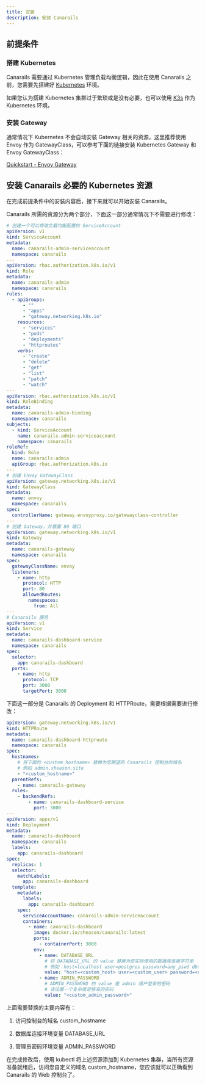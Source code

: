 ```yaml
---
title: 安装
description: 安装 Canarails
---
```


## 前提条件

### 搭建 Kubernetes

Canarails 需要通过 Kubernetes 管理负载均衡逻辑，因此在使用 Canarails 之前，您需要先搭建好 [Kubernetes](https://kubernetes.io/) 环境。

如果您认为搭建 Kubernetes 集群过于繁琐或是没有必要，也可以使用 [K3s](https://docs.k3s.io) 作为 Kubernetes 环境。

### 安装 Gateway

通常情况下 Kubernetes 不会自动安装 Gateway 相关的资源，这里推荐使用 Envoy 作为 GatewayClass，可以参考下面的链接安装 Kubernetes Gateway 和 Envoy GatewayClass：

[Quickstart - Envoy Gateway](https://gateway.envoyproxy.io/docs/tasks/quickstart/)

## 安装 Canarails 必要的 Kubernetes 资源

在完成前提条件中的安装内容后，接下来就可以开始安装 Canarails。

Canarails 所需的资源分为两个部分，下面这一部分通常情况下不需要进行修改：

```yaml
# 创建一个可以修改负载均衡配置的 ServiceAccount
apiVersion: v1
kind: ServiceAccount
metadata:
  name: canarails-admin-serviceaccount
  namespace: canarails
---
apiVersion: rbac.authorization.k8s.io/v1
kind: Role
metadata:
  name: canarails-admin
  namespace: canarails
rules:
  - apiGroups:
      - ""
      - "apps"
      - "gateway.networking.k8s.io"
    resources:
      - "services"
      - "pods"
      - "deployments"
      - "httproutes"
    verbs:
      - "create"
      - "delete"
      - "get"
      - "list"
      - "patch"
      - "watch"
---
apiVersion: rbac.authorization.k8s.io/v1
kind: RoleBinding
metadata:
  name: canarails-admin-binding
  namespace: canarails
subjects:
  - kind: ServiceAccount
    name: canarails-admin-serviceaccount
    namespace: canarails
roleRef:
  kind: Role
  name: canarails-admin
  apiGroup: rbac.authorization.k8s.io
---
# 创建 Envoy GatewayClass
apiVersion: gateway.networking.k8s.io/v1
kind: GatewayClass
metadata:
  name: envoy
  namespace: canarails
spec:
  controllerName: gateway.envoyproxy.io/gatewayclass-controller
---
# 创建 Gateway，并暴露 80 端口
apiVersion: gateway.networking.k8s.io/v1
kind: Gateway
metadata:
  name: canarails-gateway
  namespace: canarails
spec:
  gatewayClassName: envoy
  listeners:
    - name: http
      protocol: HTTP
      port: 80
      allowedRoutes:
        namespaces:
          from: All
---
# Canarails 服务
apiVersion: v1
kind: Service
metadata:
  name: canarails-dashboard-service
  namespace: canarails
spec:
  selector:
    app: canarails-dashboard
  ports:
    - name: http
      protocol: TCP
      port: 3000
      targetPort: 3000
```

下面这一部分是 Canarails 的 Deployment 和 HTTPRoute，需要根据需要进行修改：

```yaml
apiVersion: gateway.networking.k8s.io/v1
kind: HTTPRoute
metadata:
  name: canarails-dashboard-httproute
  namespace: canarails
spec:
  hostnames:
    # 将下面的 <custom_hostname> 替换为您期望的 Canarails 控制台的域名
    # 例如 admin.sheason.site
    - "<custom_hostname>"
  parentRefs:
    - name: canarails-gateway
  rules:
    - backendRefs:
        - name: canarails-dashboard-service
          port: 3000
---
apiVersion: apps/v1
kind: Deployment
metadata:
  name: canarails-dashboard
  namespace: canarails
  labels:
    app: canarails-dashboard
spec:
  replicas: 1
  selector:
    matchLabels:
      app: canarails-dashboard
  template:
    metadata:
      labels:
        app: canarails-dashboard
    spec:
      serviceAccountName: canarails-admin-serviceaccount
      containers:
        - name: canarails-dashboard
          image: docker.io/sheason/canarails:latest
          ports:
            - containerPort: 3000
          env:
            - name: DATABASE_URL
              # 将 DATABASE_URL 的 value 替换为您实际使用的数据库连接字符串
              # 例如：host=localhost user=postgres password=any_pswd dbname=canarails port=5432 sslmode=disable timezone=Asia/Shanghai
              value: "host=<custom_host> user=<custom_user> password=<custom_pswd> dbname=<custom_dbname> port=<custom_port> sslmode=disable timezone=Asia/Shanghai"
            - name: ADMIN_PASSWORD
              # ADMIN_PASSWORD 的 value 是 admin 用户登录的密码
              # 请设置一个复杂度足够高的密码
              value: "<custom_admin_password>"
```

上面需要替换的主要内容有：

1. 访问控制台的域名 custom_hostname

2. 数据库连接环境变量 DATABASE_URL

3. 管理员密码环境变量 ADMIN_PASSWORD

在完成修改后，使用 kubectl 将上述资源添加到 Kubernetes 集群，当所有资源准备就绪后，访问您自定义的域名 custom_hostname，您应该就可以正确看到 Canarails 的 Web 控制台了。
